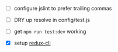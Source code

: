 * [ ] configure jslint to prefer trailing commas
* [ ] DRY up resolve in config/test.js
* [ ] get `npm run test:dev` working

* [x] setup [redux-cli](https://www.npmjs.com/package/redux-cli)
